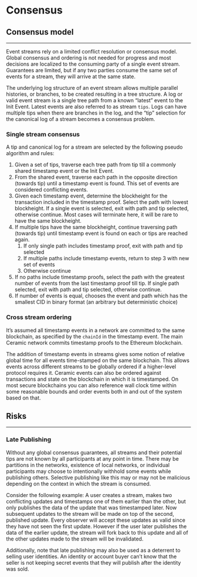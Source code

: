# Consensus

## Consensus model

---

Event streams rely on a limited conflict resolution or consensus model. Global consensus and ordering is not needed for progress and most decisions are localized to the consuming party of a single event stream. Guarantees are limited, but if any two parties consume the same set of events for a stream, they will arrive at the same state. 

The underlying log structure of an event stream allows multiple parallel histories, or branches, to be created resulting in a tree structure. A log or valid event stream is a single tree path from a known “latest” event to the Init Event. Latest events are also referred to as stream `tips`. Logs can have multiple tips when there are branches in the log, and the “tip” selection for the canonical log of a stream becomes a consensus problem. 

### Single stream consensus

A tip and canonical log for a stream are selected by the following pseudo algorithm and rules: 

1. Given a set of tips, traverse each tree path from tip till a commonly shared timestamp event or the Init Event. 
2. From the shared event, traverse each path in the opposite direction (towards tip) until a timestamp event is found. This set of events are considered conflicting events.
3. Given each timestamp event, determine the blockheight for the transaction included in the timestamp proof. Select the path with lowest blockheight. If a single event is selected, exit with path and tip selected, otherwise continue. Most cases will terminate here, it will be rare to have the same blockheight.
4. If multiple tips have the same blockheight, continue traversing path (towards tip) until timestamp event is found on each or tips are reached again.
    1. If only single path includes timestamp proof, exit with path and tip selected
    2. If multiple paths include timestamp events, return to step 3 with new set of events
    3. Otherwise continue
5. If no paths include timestamp proofs, select the path with the greatest number of events from the last timestamp proof till tip. If single path selected, exit with path and tip selected, otherwise continue.
6. If number of events is equal, chooses the event and path which has the smallest CID in binary format (an arbitrary but deterministic choice)

### Cross stream ordering

It’s assumed all timestamp events in a network are committed to the same blockchain, as specified by the `chainId` in the timestamp event. The main Ceramic network commits timestamp proofs to the Ethereum blockchain. 

The addition of timestamp events in streams gives some notion of relative global time for all events time-stamped on the same blockchain. This allows events across different streams to be globally ordered if a higher-level protocol requires it. Ceramic events can also be ordered against transactions and state on the blockchain in which it is timestamped. On most secure blockchains you can also reference wall clock time within some reasonable bounds and order events both in and out of the system based on that. 

## Risks

---

### Late Publishing

Without any global consensus guarantees, all streams and their potential tips are not known by all participants at any point in time. There may be partitions in the networks, existence of local networks, or individual participants may choose to intentionally withhold some events while publishing others. Selective publishing like this may or may not be malicious depending on the context in which the stream is consumed.

Consider the following example: A user creates a stream, makes two conflicting updates and timestamps one of them earlier than the other, but only publishes the data of the update that was timestamped later. Now subsequent updates to the stream will be made on top of the second, published update. Every observer will accept these updates as valid since they have not seen the first update. However if the user later publishes the data of the earlier update, the stream will fork back to this update and all of the other updates made to the stream will be invalidated.

Additionally, note that late publishing may also be used as a deterrent to selling user identities. An identity or account buyer can’t know that the seller is not keeping secret events that they will publish after the identity was sold.